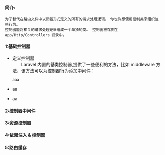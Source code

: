 #### 简介:
    为了替代在路由文件中以闭包形式定义的所有的请求处理逻辑， 你也许想使用控制类来组织这些行为。    
    控制器能将相关的请求处理逻辑组成一个单独的类。 控制器被存放在 app/Http/Controllers 目录中。

#### 1:基础控制器
* 定义控制器    
    &ensp;&ensp;&ensp;&ensp;Laravel 内置的基类控制器,提供了一些便利的方法，比如 middleware 方法，该方法可以为控制器行为添加中间件： 

    ```
    aaa
    ```
* aa
* aa


#### 2:控制器中间件


#### 3:资源控制器


#### 4:依赖注入 & 控制器


#### 5:路由缓存